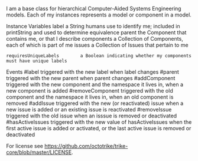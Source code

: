 I am a base class for hierarchical Computer-Aided Systems Engineering models.  Each of my instances represents a model or component in a model.

Instance Variables
	label		a String humans use to identify me; included in printString and used to determine equivalence
	parent		the Component that contains me, or that I describe
	components	a Collection of Components, each of which is part of me
	issues		a Collection of Issues that pertain to me
	
	requiresUniqueLabels		a Boolean indicating whether my components must have unique labels

Events
	#label				triggered with the new label when label changes
	#parent				triggered with the new parent when parent changes
	#addComponent		triggered with the new component and the namespace it lives in, when a new component is added
	#removeComponent	triggered with the old component and the namespace it lives in, when an old component is removed
	#addIssue			triggered with the new (or reactivated) issue when a new issue is added or an existing issue is reactivated
	#removeIssue		triggered with the old issue when an isssue is removed or deactivated
	#hasActiveIssues	triggered with the new value of hasActiveIssues when the first active issue is added or activated, or the last active issue is removed or deactivated


For license see https://github.com/octotrike/trike-core/blob/master/LICENSE.
